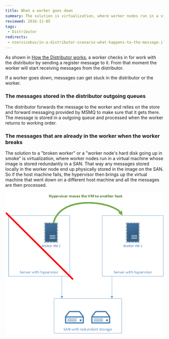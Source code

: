 ```yaml
---
title: When a worker goes down
summary: The solution is virtualization, where worker nodes run in a virtual machine whose image is on a SAN somewhere.
reviewed: 2016-11-05
tags:
 - Distributor
redirects:
 - nservicebus/in-a-distributor-scenario-what-happens-to-the-message-if-a-worker-goes-down
---
```


As shown in [How the Distributor works](/nservicebus/scalability-and-ha/distributor/#how-the-distributor-works), a worker checks in for work with the distributor by sending a register message to it. From that moment the worker will start receiving messages from the distributor.

If a worker goes down, messages can get stuck in the distributor or the worker.


### The messages stored in the distributor outgoing queues

The distributor forwards the message to the worker and relies on the store and forward messaging provided by MSMQ to make sure that it gets there. The message is stored in a outgoing queue and processed when the worker returns to working order.


### The messages that are already in the worker when the worker breaks

The solution to a "broken worker" or a "worker node's hard disk going up in smoke" is virtualization, where worker nodes run in a virtual machine whose image is stored redundantly in a SAN. That way any messages stored locally in the worker node end up physically stored in the image on the SAN. So if the host machine fails, the hypervisor then brings up the virtual machine that went down on a different host machine and all the messages are then processed.

![worker machine down](worker-machine-down.png)
